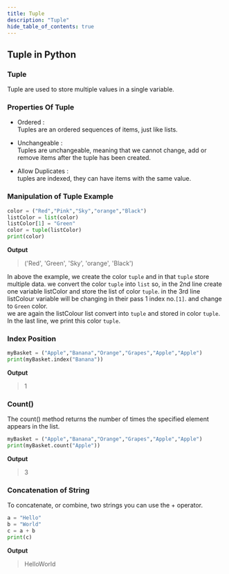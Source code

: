 ```yaml
---
title: Tuple
description: "Tuple"
hide_table_of_contents: true
---
```


## Tuple in Python

### Tuple 

Tuple are used to store multiple values in a single variable.

### Properties Of Tuple 

* Ordered : <br/>
Tuples are an ordered sequences of items, just like lists.

* Unchangeable : <br/>
Tuples are unchangeable, meaning that we cannot change, add or remove items after the tuple has been created.

* Allow Duplicates : <br/>
tuples are indexed, they can have items with the same value.

### Manipulation of Tuple Example

```python showLineNumbers='true'
color = ("Red","Pink","Sky","orange","Black")
listColor = list(color)
listColor[1] = "Green"
color = tuple(listColor)
print(color)
```
**Output**
>('Red', 'Green', 'Sky', 'orange', 'Black')

In above the example, we create the color `tuple` and in that `tuple` store multiple data. we convert the color `tuple` into `list` so, in the 2nd line create one variable listColor and store the list of color `tuple`. in the 3rd line listColour variable will be changing in their pass 1 index no.`[1]`. and change to `Green` color. <br/> we are again the listColour list convert into `tuple` and stored in color `tuple`. In the last line, we print this color `tuple`.

### Index Position

```python showLineNumbers='true'
myBasket = ("Apple","Banana","Orange","Grapes","Apple","Apple")
print(myBasket.index("Banana"))
```
**Output**
>1


### Count()
The count() method returns the number of times the specified element appears in the list.

```python showLineNumbers='true'
myBasket = ("Apple","Banana","Orange","Grapes","Apple","Apple")
print(myBasket.count("Apple"))
```
**Output**
>3

### Concatenation of String
To concatenate, or combine, two strings you can use the + operator.

```python showLineNumbers='true'
a = "Hello"
b = "World"
c = a + b
print(c)
```
**Output**
>HelloWorld
